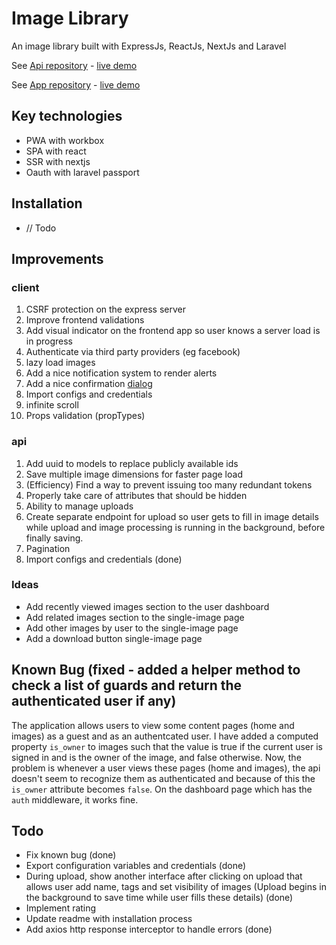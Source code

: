 # Image Library

An image library built with ExpressJs, ReactJs, NextJs and Laravel

See [Api repository](https://github.com/Godofbrowser/laravel-image-library-api) - [live demo](http://image-library-api.herokuapp.com/)

See [App repository](https://github.com/Godofbrowser/react-image-library-app) - [live demo](http://image-library-app.herokuapp.com/)

## Key technologies
- PWA with workbox
- SPA with react
- SSR with nextjs
- Oauth with laravel passport

## Installation

-   // Todo

## Improvements

### client
1. CSRF protection on the express server
2. Improve frontend validations
3. Add visual indicator on the frontend app so user knows a server load is in progress
4. Authenticate via third party providers (eg facebook)
5. lazy load images
6. Add a nice notification system to render alerts
7. Add a nice confirmation [dialog](https://github.com/Godofbrowser/vuejs-dialog/)
8. Import configs and credentials
9. infinite scroll
9. Props validation (propTypes)

### api
1. Add uuid to models to replace publicly available ids
2. Save multiple image dimensions for faster page load
3. (Efficiency) Find a way to prevent issuing too many redundant tokens
4. Properly take care of attributes that should be hidden
5. Ability to manage uploads
6. Create separate endpoint for upload so user gets to fill in image details while upload and image processing is running in the background, before finally saving.
7. Pagination
8. Import configs and credentials (done)

### Ideas
- Add recently viewed images section to the user dashboard
- Add related images section to the single-image page
- Add other images by user to the single-image page
- Add a download button single-image page


## Known Bug (fixed - added a helper method to check a list of guards and return the authenticated user if any)

The application allows users to view some content pages (home and images) as a guest and as an authentcated user.
I have added a computed property `is_owner` to images such that the value is true if the current user is signed in and is the owner of the image, and false otherwise.
Now, the problem is whenever a user views these pages  (home and images), the api doesn't seem to recognize them as authenticated and because of this the `is_owner` attribute becomes `false`. On the dashboard page which has the `auth` middleware, it works fine.

## Todo


- Fix known bug (done)
- Export configuration variables and credentials (done)
- During upload, show another interface after clicking on upload that allows user add name, tags and set visibility of images (Upload begins in the background to save time while user fills these details) (done)
- Implement rating
- Update readme with installation process
- Add axios http response interceptor to handle errors (done)
